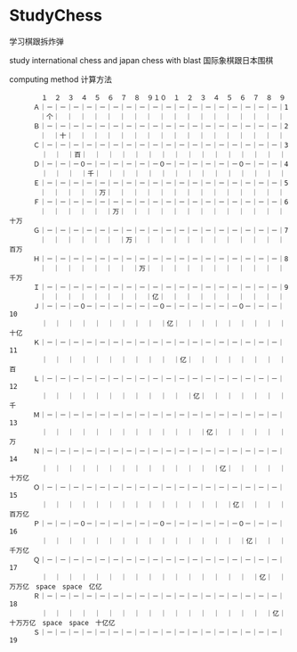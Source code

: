 # StudyChess
学习棋跟拆炸弹

study international chess and japan chess with blast
国际象棋跟日本围棋

computing method
计算方法

            １　２　３　４　５　６　７　８　９１０　１　２　３　４　５　６　７　８　９
          Ａ｜－｜－｜－｜－｜－｜－｜－｜－｜－｜－｜－｜－｜－｜－｜－｜－｜－｜－｜1
          　｜个｜　｜　｜　｜　｜　｜　｜　｜　｜　｜　｜　｜　｜　｜　｜　｜　｜　｜
          Ｂ｜－｜－｜－｜－｜－｜－｜－｜－｜－｜－｜－｜－｜－｜－｜－｜－｜－｜－｜2
          　｜　｜十｜　｜　｜　｜　｜　｜　｜　｜　｜　｜　｜　｜　｜　｜　｜　｜　｜
          Ｃ｜－｜－｜－｜－｜－｜－｜－｜－｜－｜－｜－｜－｜－｜－｜－｜－｜－｜－｜3
            ｜　｜　｜百｜　｜　｜　｜　｜　｜　｜　｜　｜　｜　｜　｜　｜　｜　｜　｜
          Ｄ｜－｜－｜－０－｜－｜－｜－｜－｜－０－｜－｜－｜－｜－｜－０－｜－｜－｜4
            ｜　｜　｜　｜千｜　｜　｜　｜　｜　｜　｜　｜　｜　｜　｜　｜　｜　｜　｜
          Ｅ｜－｜－｜－｜－｜－｜－｜－｜－｜－｜－｜－｜－｜－｜－｜－｜－｜－｜－｜5
    　      ｜　｜　｜　｜　｜万｜　｜　｜　｜　｜　｜　｜　｜　｜　｜　｜　｜　｜　｜
          Ｆ｜－｜－｜－｜－｜－｜－｜－｜－｜－｜－｜－｜－｜－｜－｜－｜－｜－｜－｜6
          　｜　｜　｜　｜　｜　｜万｜　｜　｜　｜　｜　｜　｜　｜　｜　｜　｜　｜　｜十万
          Ｇ｜－｜－｜－｜－｜－｜－｜－｜－｜－｜－｜－｜－｜－｜－｜－｜－｜－｜－｜7
          　｜　｜　｜　｜　｜　｜　｜万｜　｜　｜　｜　｜　｜　｜　｜　｜　｜　｜　｜百万
          Ｈ｜－｜－｜－｜－｜－｜－｜－｜－｜－｜－｜－｜－｜－｜－｜－｜－｜－｜－｜8
          　｜　｜　｜　｜　｜　｜　｜　｜万｜　｜　｜　｜　｜　｜　｜　｜　｜　｜　｜千万
          Ｉ｜－｜－｜－｜－｜－｜－｜－｜－｜－｜－｜－｜－｜－｜－｜－｜－｜－｜－｜9
         　 ｜　｜　｜　｜　｜　｜　｜　｜　｜亿｜　｜　｜　｜　｜　｜　｜　｜　｜　｜
          Ｊ｜－｜－｜－０－｜－｜－｜－｜－｜－０－｜－｜－｜－｜－｜－０－｜－｜－｜10
            ｜　｜　｜　｜　｜　｜　｜　｜　｜　｜亿｜　｜　｜　｜　｜　｜　｜　｜　｜十亿
          Ｋ｜－｜－｜－｜－｜－｜－｜－｜－｜－｜－｜－｜－｜－｜－｜－｜－｜－｜－｜11
            ｜　｜　｜　｜　｜　｜　｜　｜　｜　｜　｜亿｜　｜　｜　｜　｜　｜　｜　｜百
          Ｌ｜－｜－｜－｜－｜－｜－｜－｜－｜－｜－｜－｜－｜－｜－｜－｜－｜－｜－｜12
            ｜　｜　｜　｜　｜　｜　｜　｜　｜　｜　｜　｜亿｜　｜　｜　｜　｜　｜　｜千
          Ｍ｜－｜－｜－｜－｜－｜－｜－｜－｜－｜－｜－｜－｜－｜－｜－｜－｜－｜－｜13
            ｜　｜　｜　｜　｜　｜　｜　｜　｜　｜　｜　｜　｜亿｜　｜　｜　｜　｜　｜万
          Ｎ｜－｜－｜－｜－｜－｜－｜－｜－｜－｜－｜－｜－｜－｜－｜－｜－｜－｜－｜14
            ｜　｜　｜　｜　｜　｜　｜　｜　｜　｜　｜　｜　｜　｜亿｜　｜　｜　｜　｜十万亿
          Ｏ｜－｜－｜－｜－｜－｜－｜－｜－｜－｜－｜－｜－｜－｜－｜－｜－｜－｜－｜15
            ｜　｜　｜　｜　｜　｜　｜　｜　｜　｜　｜　｜　｜　｜　｜亿｜　｜　｜　｜百万亿
          Ｐ｜－｜－｜－０－｜－｜－｜－｜－｜－０－｜－｜－｜－｜－｜－０－｜－｜－｜16
            ｜　｜　｜　｜　｜　｜　｜　｜　｜　｜　｜　｜　｜　｜　｜　｜亿｜　｜　｜千万亿
          Ｑ｜－｜－｜－｜－｜－｜－｜－｜－｜－｜－｜－｜－｜－｜－｜－｜－｜－｜－｜17
            ｜　｜　｜　｜　｜　｜　｜　｜　｜　｜　｜　｜　｜　｜　｜　｜　｜亿｜　｜万万亿　space　space　亿亿
          Ｒ｜－｜－｜－｜－｜－｜－｜－｜－｜－｜－｜－｜－｜－｜－｜－｜－｜－｜－｜18
            ｜　｜　｜　｜　｜　｜　｜　｜　｜　｜　｜　｜　｜　｜　｜　｜　｜　｜亿｜十万万亿　space　space　十亿亿
          Ｓ｜－｜－｜－｜－｜－｜－｜－｜－｜－｜－｜－｜－｜－｜－｜－｜－｜－｜－｜19 
       
       
       
       
       


